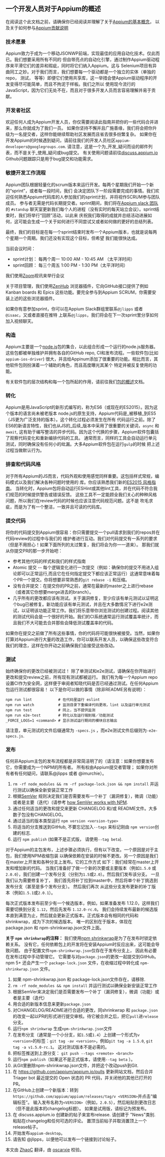 ## 一个开发人员对于Appium的概述

在阅读这个此文档之前，请确保你已经阅读并理解了关于[Appium的基本概念](/docs/cn/about-appium/intro.md)，
以及关于如何参与[Appium贡献说明](https://github.com/appium/appium/blob/master/CONTRIBUTING.md)

### 技术愿景

Appium致力于成为一个移动JSONWP前端，实现最佳的应用自动化技术。仅此而已。我们想要采用所有不同的
但自带亮点的自动化引擎，通过制作Appium驱动程序来平滑它们的差异和瑕疵，同时将它们纳入Appium。这与
Selenium项目有异曲同工之妙。对于我们而言，我们想要每一个驱动都是一个独立的实体（单独的repo， 测试，
等等）即便它们使用共享库，这一举措会使Appium驱动程序的开发变得尽可能简单，而且不拘泥于样板。我们之所以
使用现今流行的JavaScript，因为它们无处不在，而且对于很多开发人员而言容易理解并易于贡献。

### 开发者社区

欢迎任何人成为Appium开发人员，你仅需要阅读此指南并把你的一些代码合并进来，那么你就成为了我们一员。
如果你坚持不懈并且广施善缘，我们将会把你升级为一名提交者，这样你能继续帮助社区发展而且省去很多纷繁复杂。
如果你在开发Appium的时候遇到疑问，请前往我们的开发人员社区`appium-developers@googlegroups.com`.
请注意，这是一个为_开发_疑问而设的邮件列表，而不是关于_使用_疑问或bug提交。 有关使用问题请前往[discuss.appium.io](https://discuss.appium.io)
Github问题跟踪只是用于bug提交和功能需求。

### 敏捷开发工作流程

Appium团队根据轻量化的scrum版本来运行开发。每两个星期我们开始一个新的“sprint”，或者每一段时间，我们
会决定团队下一阶段需要完成的事情。我们欢迎任何熟悉Appium代码库的人参加我们的sprint计划，并将视作SCRUM参与团队成员。
参与者无需是代码长期提交者。sprint期间，我们将在[Appium slack 团队](https://appium.slack.com)的
`#standup` 聊天室更新我们每个人的进程（没有实时的每天站立会议）。sprint结束时，我们将举行“回顾”活动，以此来
庆祝我们取得的成就并总结活动进展如何，这可能会生成一个关于如何进行不同尝试又或者如何做的更好的总结列表。

最终，我们的目标是在每一个sprint结束时发布一个Appium版本，也就是说每两个星期一个周期。我们还没有实现这个目标，但希望
我们能很快达成。

当前会议时间：
* sprint计划： 每两个周一 10:00 AM - 10:45 AM （太平洋时间）
* sprint回顾： 每三个周五 1:00 PM -  1:30 PM（太平洋时间）

我们使用[Zoom](https://zoom.us)视讯来举行会议

关于项目管理，我们使用[ZenHub](http://zenhub.com) 浏览器插件，它向GitHub接口提供了例如
Kanban boards 和 Epics 这些功能。要完全参与到Appium SCRUM，你需要安装上述的这些浏览器插件。

如果你有意参加sprint，你可以在Appium Slack群组里联系`@jlipps` 或者 `@isaac`，又或者直接在推特
上联系`@jlipps`，我们将会在下一次sprint里分享如何加入视频聊天。

### 构造

Appium主要是一个[node.js](http://nodejs.org)包的集合，以此组合形成一个运行的node.js服务器。
这些包都被单独维护并拥有各自的GitHub repo, CI和发布流程。一些软件包(比如 `appium-ios-driver`)
很大，并且给Appinum添加了很重要的功能。相比而言，其他软件包则扮演着一个辅助的角色，而且高度曝光其某个
特定并被反复使用的功能。

有关软件包的层次结构和每一个包所起的作用，请前往我们[包的概述](/docs/cn/contributing-to-appium/appium-packages.md)文档。

### 转化

Appium是用JavaScript的新形式编写的，称为ES6（或现在的ES2015）。因为这个版本的语言尚未被老版本
node.js的原生支持，Appium代码是_被移植_到ES5（JS更为广泛支持的版本）。这个转化过程必须发生在所有
代码运行之前。除了ES6的新语言特性，我们也从JS的_后续_版本中采用了很重要的关键词，`async` 和 `await`,
这有助于编写整洁的异步代码。因为这个代换的步骤，Appium软件包囊括了观察代码变化和重新编排代码的工具。
通常而言，同样的工具会自动运行单元测试，同时确保没有任何小的纰漏。大多Appium软件包在运行`gulp`的时候
把上述过程当做默认行为。

### 排查和代码风格

对于所有Appium的JS而言，代码外观和使用感觉同样重要。这包括样式常规，编码模式以及我们解决各种问题时使用的
库。你应该熟悉我们新的[ES2015 风格指南](/docs/cn/contributing-to-appium/style-guide.md)。
当转化时，Appium包将自动运行ESHint或其他lint工具，并在代码不符合我们规范的时候提供警告或错误反馈。
这些工具不一定能顾全我们关心的种种风格问题，所以我们在review代码的时候也应该注意代码规范问题。这不是
吹毛求疵，而是为了有一个整洁，一致并且可读的代码库。

### 提交代码

将你的代码提交到Appium很容易：你只需要提交一个pull请求到我们的repos并在代码review的过程中与我们的
维护者进行互动。我们对代码提交有一系列的要求（但是不用担心！如果下面所列的太过繁复，我们将会为你一一道来）。
那我们就从你提交PR的那一步开始吧：

* 参考其他代码的样式和我们的样式指南
* Atomic 提交 -- 每个逻辑变化进行一次提交（例如：确保你的提交不用进入组论即可以正常运行,而且它在任何指定提交下都应该正常运行）这通常意味着每个PR一个提交。你将想要非常熟悉的`git rebase -i` 和压缩。
* 没有合并提交：在提交你的PR之前，通常在最新的master之上进行rebase（或者其它你想要merge进去的branch）。
* 几乎所有的更改都应该有测试。关于漏洞修复，至少应该有单元测试以证明这个bug已被修复。新功能应该有单元测试，并且在大多数情况下进行e2e测试，以证明该功能正常工作。我们将乐意带你浏览测试的创建过程。阅读其他的测试代码会是一个很好的开始。我们的CI系统通常运行测试覆盖率统计，而且我们不大可能去合并那些会降低测试覆盖率的代码。

如果你在提交之前做了所有这些事情，你的代码将可能很快被接受。当然，如果你打算对Appium进行大量的改造工作，你可以联系开发人员，以确保这些改变符合我们的理念，这样在你开动之前确保我们会接受这些改动。

### 测试

始终确保你的更改已经被测试过！ 除了单测试和e2e测试，请确保在你开始进行更改和提交review之前，所有现有测试都被运行。
我们有为每一个Appium repo设置CI作为安全网，这样便于审阅者知晓代码是否已经通过测试。在任何Appium包运行测试都很容易！
以下是你可以做的事情（除非README另有说明）：

```
npm run lint            # 在代码里运行 eslint
npm run watch           # 监测目录下重编译代码更改，lint 以及运行单元测试
npm run test            # 同上，当不提供监测
npm run e2e-test        # 转化以及运行端到端／功能测试
_FORCE_LOGS=1 <command> # 显示测试运行期间的模块日志输出
```

请注意，单元测试的文件后缀通常为 `-specs.js` ，而e2e测试文件后缀则为`-e2e-specs.js`.

### 发布

任何非Appium主包的发布流程都是非常简洁明了的（请注意：如果你想要发布它，你需要成为一个NPM的所有者。
所有权由Appium提交者管理； 如果你对所有者有任何疑问，请联系@jlipps 或者 @imurchie）。

1. `rm -rf node_modules && rm -rf package-lock.json && npm install` 并运行测试以确保全新安装正常工作
1. 根据[SemVer](http://semver.org/) 规则决定我们是否需要发布一个补丁（漏洞修复），微调（功能）或者是主要（迭代）(请参考 [how SemVer works with NPM](https://docs.npmjs.com/getting-started/semantic-versioning).
1. 通过任何适当的更改和提交来更新 CHANGELOG 和/或 README文件。大多数子包没有CHANGELOG。
1. 通过适当的版本类型运行 `npm version <version-type>`
1. 将适当的分支推送到GitHub, 不要忘记加入`--tags` 来标记刚由 `npm version`创建的标志.
1. 运行 `npm publish` (如果不是正式版， 请使用`--tag beta`).

对于Appium的主包发布，上述步骤必须执行，但有以下改变。一个原因是对于主包，我们使用NPM收缩包装
以确保依赖在安装的时候不更改。另一个原因是我们在master上开发和各种分支上发布。它的工作方式
如下：我们经常在master上开发和增加新的代码。 当我们准备好了做一个新的次要或主要版本（例如`1.5.0`
或`2.0.0`），我们创建一个发布分支（分别为`1.5`或`2.0`）。然后我们发布该分支。 一旦我们认为需要修复补丁，
我们首先将补丁拉到master中，然后将单个补丁挑选到发布分支（甚至是多个发布分支）。 然后我们再次
从这些分支发布更新的补丁版本（例如`1.5.1`或`2.0.1`）。

每次正式版本发布前至少有一个候选版本，例如，如果准备发布 1.12.0，这样我们需要切换到分支 `1.12`，然后先发布 `1.12.0-rc.0`。
我们会持续发布最新的候选版本直到满意为止，然后就会更新正式版本。正式版本会有相同的代码和 shrinkwrap，成为下次的候选版本。
唯一的区别在于版本，体现在 package.json 和 npm-shrinkwrap.json文件上面。

**关于 `npm shrinkwrap`的注释：** 我们使用[npm shrinkwrap](https://docs.npmjs.com/cli/shrinkwrap)是为了在发布时锁定依赖关系。
没有它，任何依赖包上的开发将在安装Appium时反应出来，这可能会导致问题。 由于配置文件`npm-shrinkwrap.json`仅存在于发布分支上，
因此有必要在发布过程中手动管理它。 它需要与对`package.json`的更改一起提交到GitHub。npm 5+ 还会产生一个 `package-lock.json` 文件，在收缩过程中转化成 `npm-shrinkwrap.json` 文件。

1. 如果 npm-shrinkwrap.json 和 package-lock.json文件存在，请移除.
1. `rm -rf node_modules && npm install` 并运行测试以确保全新安装正常工作
1. 根据SemVer来决定我们是否需要发布一个补丁（漏洞修复），微调（功能）或者是主要（迭代）
1. 用合适的新版本信息来更新`package.json`
1. 对CHANGELOG/README进行合适的更改，同shrinkwrap 和 `package.json`的改变一起以PR的形式进行提交审核。待它被合并之后，把它`pull`进`release`分支。
1. 运行`npm shrinkwrap` 生成`npm-shrinkwrap.json`文件
1. 在发布分支（通常是一个小分支，如`1.5`或`1.4`）上创建一个形式为`v <version>`的标签：`git tag -av <version>`，例如`git tag -a 1.5.0`, `git tag -a v1.5.0-rc.1`。 这对测试版本不是必需的。
1. 把标签推送到上游分支： `git push --tags <remote> <branch>`
1. 运行`npm publish`（如果这不是正式版本，请使用`--tag beta` ）。
1. 从Git里删除npm-shrinkwrap.json文件，并把这个改动push到Git.
1. 在 https://github.com/appium/appium.io/pulls 更新网站文档，然后合并 Triager bot 最近提交的 Open 状态的 PR 代码，并关闭他的其他已打开的 PR。
1. 在GitHub上创建一个新版本：转到`https://github.com/appium/appium/releases/tag/v <VERSION>`并点击“编辑标签”。 输入发布名称为`<VERSION>`（例如，`2.0.5`），然后粘贴到更改日志（但不是此版本的changelog标题）。 如果是试用版，请标记为预发布。
1. 在 discuss.appium.io 创建新的帖子来宣布release. 请创建于 "News"类别. 粘贴在changelog和任何可选的评论。 置顶当前帖子并取消置顶上一个release帖子。
1. 开始发布`appium-desktop`。
1. 请告知 @jlipps，以便他可以发布一个链接到讨论帖子。

本文由 [ZhaoC](https://github.com/ZhaoC) 翻译，由 [oscarxie](https://github.com/oscarxie) 校验。